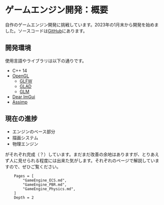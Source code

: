 # ゲームエンジン開発：概要
自作のゲームエンジン開発に挑戦しています。2023年の1月末から開発を始めました。ソースコードは[GitHub](https://github.com/namo02268/Kikurage)にあります。


## 開発環境
使用言語やライブラリは以下の通りです。
- C++ 14
- [OpenGL](https://www.opengl.org//)
  - [GLFW](https://www.glfw.org)
  - [GLAD](https://github.com/Dav1dde/glad)
  - [GLM](https://github.com/g-truc/glm)
- [Dear ImGui](https://github.com/ocornut/imgui)
- [Assimp](https://github.com/assimp/assimp)


## 現在の進捗
- エンジンのベース部分
- 描画システム
- 物理エンジン

がそれぞれ完成（？）しています。まだまだ改善の余地はありますが、とりあえず人に見せられる程度には出来た気がします。それぞれのページで解説していますので、ぜひご覧ください。

```@contents
    Pages = [
        "GameEngine_ECS.md",
        "GameEngine_PBR.md",
        "GameEngine_Physics.md",
    ]
    Depth = 2
```
